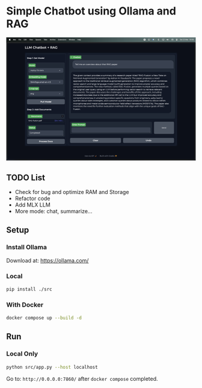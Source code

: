 # Simple Chatbot using Ollama and RAG

![alt text](assets/demo.png)

## TODO List

- Check for bug and optimize RAM and Storage
- Refactor code
- Add MLX LLM
- More mode: chat, summarize...

## Setup

### Install Ollama

Download at: https://ollama.com/

### Local

```bash
pip install ./src

```

### With Docker

```bash
docker compose up --build -d
```

## Run

### Local Only

```bash
python src/app.py --host localhost
```

Go to: `http://0.0.0.0:7860/` after `docker compose` completed.
